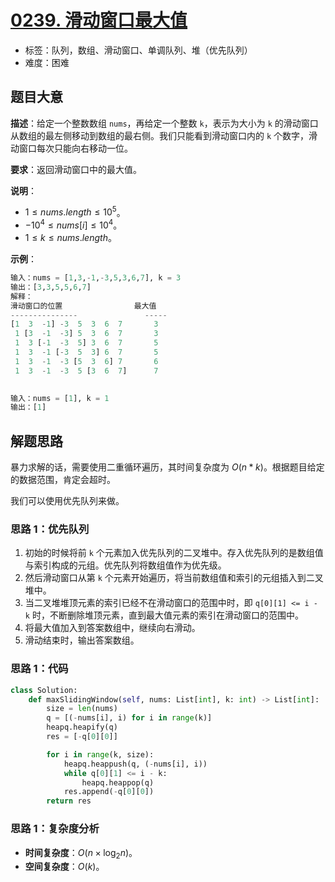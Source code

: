 # [0239. 滑动窗口最大值](https://leetcode.cn/problems/sliding-window-maximum/)

- 标签：队列，数组、滑动窗口、单调队列、堆（优先队列）
- 难度：困难

## 题目大意

**描述**：给定一个整数数组 `nums`，再给定一个整数 `k`，表示为大小为 `k` 的滑动窗口从数组的最左侧移动到数组的最右侧。我们只能看到滑动窗口内的 `k` 个数字，滑动窗口每次只能向右移动一位。

**要求**：返回滑动窗口中的最大值。

**说明**：

- $1 \le nums.length \le 10^5$。
- $-10^4 \le nums[i] \le 10^4$。
- $1 \le k \le nums.length$。

**示例**：

```Python
输入：nums = [1,3,-1,-3,5,3,6,7], k = 3
输出：[3,3,5,5,6,7]
解释：
滑动窗口的位置                最大值
---------------               -----
[1  3  -1] -3  5  3  6  7       3
 1 [3  -1  -3] 5  3  6  7       3
 1  3 [-1  -3  5] 3  6  7       5
 1  3  -1 [-3  5  3] 6  7       5
 1  3  -1  -3 [5  3  6] 7       6
 1  3  -1  -3  5 [3  6  7]      7

 
输入：nums = [1], k = 1
输出：[1]
```

## 解题思路

暴力求解的话，需要使用二重循环遍历，其时间复杂度为 $O(n * k)$。根据题目给定的数据范围，肯定会超时。

我们可以使用优先队列来做。

### 思路 1：优先队列

1. 初始的时候将前 `k` 个元素加入优先队列的二叉堆中。存入优先队列的是数组值与索引构成的元组。优先队列将数组值作为优先级。
2. 然后滑动窗口从第 `k` 个元素开始遍历，将当前数组值和索引的元组插入到二叉堆中。
3. 当二叉堆堆顶元素的索引已经不在滑动窗口的范围中时，即 `q[0][1] <= i - k` 时，不断删除堆顶元素，直到最大值元素的索引在滑动窗口的范围中。
4. 将最大值加入到答案数组中，继续向右滑动。
5. 滑动结束时，输出答案数组。

### 思路 1：代码

```Python
class Solution:
    def maxSlidingWindow(self, nums: List[int], k: int) -> List[int]:
        size = len(nums)
        q = [(-nums[i], i) for i in range(k)]
        heapq.heapify(q)
        res = [-q[0][0]]

        for i in range(k, size):
            heapq.heappush(q, (-nums[i], i))
            while q[0][1] <= i - k:
                heapq.heappop(q)
            res.append(-q[0][0])
        return res
```

### 思路 1：复杂度分析

- **时间复杂度**：$O(n \times \log_2n)$。
- **空间复杂度**：$O(k)$。

